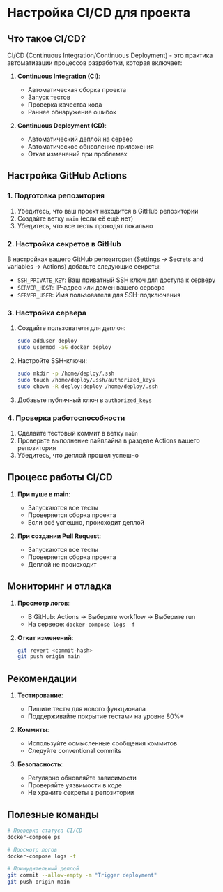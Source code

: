 # Настройка CI/CD для проекта

## Что такое CI/CD?

CI/CD (Continuous Integration/Continuous Deployment) - это практика автоматизации процессов разработки, которая включает:

1. **Continuous Integration (CI)**:
   - Автоматическая сборка проекта
   - Запуск тестов
   - Проверка качества кода
   - Раннее обнаружение ошибок

2. **Continuous Deployment (CD)**:
   - Автоматический деплой на сервер
   - Автоматическое обновление приложения
   - Откат изменений при проблемах

## Настройка GitHub Actions

### 1. Подготовка репозитория

1. Убедитесь, что ваш проект находится в GitHub репозитории
2. Создайте ветку `main` (если её ещё нет)
3. Убедитесь, что все тесты проходят локально

### 2. Настройка секретов в GitHub

В настройках вашего GitHub репозитория (Settings -> Secrets and variables -> Actions) добавьте следующие секреты:

- `SSH_PRIVATE_KEY`: Ваш приватный SSH ключ для доступа к серверу
- `SERVER_HOST`: IP-адрес или домен вашего сервера
- `SERVER_USER`: Имя пользователя для SSH-подключения

### 3. Настройка сервера

1. Создайте пользователя для деплоя:
   ```bash
   sudo adduser deploy
   sudo usermod -aG docker deploy
   ```

2. Настройте SSH-ключи:
   ```bash
   sudo mkdir -p /home/deploy/.ssh
   sudo touch /home/deploy/.ssh/authorized_keys
   sudo chown -R deploy:deploy /home/deploy/.ssh
   ```

3. Добавьте публичный ключ в `authorized_keys`

### 4. Проверка работоспособности

1. Сделайте тестовый коммит в ветку `main`
2. Проверьте выполнение пайплайна в разделе Actions вашего репозитория
3. Убедитесь, что деплой прошел успешно

## Процесс работы CI/CD

1. **При пуше в main**:
   - Запускаются все тесты
   - Проверяется сборка проекта
   - Если всё успешно, происходит деплой

2. **При создании Pull Request**:
   - Запускаются все тесты
   - Проверяется сборка проекта
   - Деплой не происходит

## Мониторинг и отладка

1. **Просмотр логов**:
   - В GitHub: Actions -> Выберите workflow -> Выберите run
   - На сервере: `docker-compose logs -f`

2. **Откат изменений**:
   ```bash
   git revert <commit-hash>
   git push origin main
   ```

## Рекомендации

1. **Тестирование**:
   - Пишите тесты для нового функционала
   - Поддерживайте покрытие тестами на уровне 80%+

2. **Коммиты**:
   - Используйте осмысленные сообщения коммитов
   - Следуйте conventional commits

3. **Безопасность**:
   - Регулярно обновляйте зависимости
   - Проверяйте уязвимости в коде
   - Не храните секреты в репозитории

## Полезные команды

```bash
# Проверка статуса CI/CD
docker-compose ps

# Просмотр логов
docker-compose logs -f

# Принудительный деплой
git commit --allow-empty -m "Trigger deployment"
git push origin main
``` 